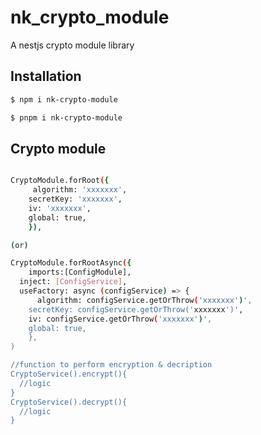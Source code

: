 # nk_crypto_module
A nestjs crypto module library

## Installation

```bash
$ npm i nk-crypto-module

$ pnpm i nk-crypto-module
```



## Crypto module

```bash

CryptoModule.forRoot({
     algorithm: 'xxxxxxx',
    secretKey: 'xxxxxxx',
    iv: 'xxxxxxx',
    global: true,
    }),

(or)

CryptoModule.forRootAsync({
    imports:[ConfigModule],
  inject: [ConfigService],
  useFactory: async (configService) => {
      algorithm: configService.getOrThrow('xxxxxxx')',
    secretKey: configService.getOrThrow('xxxxxxx')',
    iv: configService.getOrThrow('xxxxxxx')',
    global: true,
    },
)

//function to perform encryption & decription
CryptoService().encrypt(){
  //logic
}
CryptoService().decrypt(){
  //logic
}
```